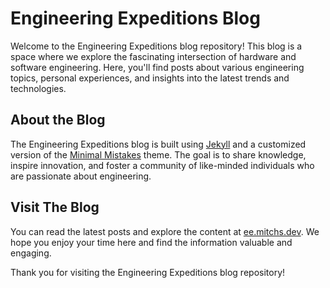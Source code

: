 # Engineering Expeditions Blog

Welcome to the Engineering Expeditions blog repository! This blog is a space where we explore the fascinating intersection of hardware and software engineering. Here, you'll find posts about various engineering topics, personal experiences, and insights into the latest trends and technologies.

## About the Blog

The Engineering Expeditions blog is built using [Jekyll](https://jekyllrb.com/) and a customized version of the [Minimal Mistakes](https://mmistakes.github.io/minimal-mistakes/) theme. The goal is to share knowledge, inspire innovation, and foster a community of like-minded individuals who are passionate about engineering.

## Visit The Blog

You can read the latest posts and explore the content at [ee.mitchs.dev](https://ee.mitchs.dev). We hope you enjoy your time here and find the information valuable and engaging.

Thank you for visiting the Engineering Expeditions blog repository!